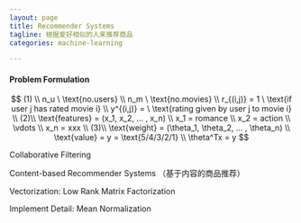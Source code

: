 ```yaml
---
layout: page
title: Recommender Systems
tagline: 根据爱好相似的人来推荐商品
categories: machine-learning

---
```


#### Problem Formulation

$$
(1) \\
n_u \ \text{no.users} \\
n_m \ \text{no.movies} \\
r_{(i,j)} = 1 \ \text{if user j has rated movie i} \\
y^{(i,j)} = \ \text{rating given by user j to movie i} \\
(2)\\
\text{features} = (x_1, x_2, ... , x_n) \\
x_1 = romance \\
x_2 = action \\
\vdots \\
x_n = xxx \\
(3)\\
\text{weight} = (\theta_1, \theta_2, ... , \theta_n) \\
\text{value} = y = \text{5/4/3/2/1} \\
\theta^Tx = y
$$

Collaborative Filtering

Content-based Recommender Systems （基于内容的商品推荐）

Vectorization: Low Rank Matrix Factorization

Implement Detail: Mean Normalization
